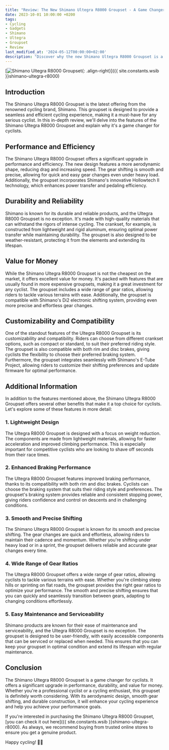 ```yaml
---
title: "Review: The New Shimano Ultegra R8000 Groupset - A Game Changer for Cyclists"
date: 2023-10-01 10:00:00 +0200
tags:
- Cycling
- Gadgets
- Shimano
- Ultegra
- Groupset
- Review
last_modified_at: '2024-05-12T00:00:00+02:00'
description: "Discover why the new Shimano Ultegra R8000 Groupset is a game changer for cyclists. Read our in-depth review and find out if it's worth the investment."
---
```


[![Shimano Ultegra R8000 Groupset](https://i.imgur.com/UmrVWy4m.jpg){: .align-right}]({{ site.constants.wsib }}shimano-ultegra-r8000)

## Introduction

The Shimano Ultegra R8000 Groupset is the latest offering from the renowned cycling brand, Shimano. This groupset is designed to provide a seamless and efficient cycling experience, making it a must-have for any serious cyclist. In this in-depth review, we'll delve into the features of the Shimano Ultegra R8000 Groupset and explain why it's a game changer for cyclists.

## Performance and Efficiency

The Shimano Ultegra R8000 Groupset offers a significant upgrade in performance and efficiency. The new design features a more aerodynamic shape, reducing drag and increasing speed. The gear shifting is smooth and precise, allowing for quick and easy gear changes even under heavy load. Additionally, the groupset incorporates Shimano's innovative Hollowtech II technology, which enhances power transfer and pedaling efficiency.

## Durability and Reliability

Shimano is known for its durable and reliable products, and the Ultegra R8000 Groupset is no exception. It's made with high-quality materials that can withstand the rigors of intense cycling. The crankset, for example, is constructed from lightweight and rigid aluminum, ensuring optimal power transfer while maintaining durability. The groupset is also designed to be weather-resistant, protecting it from the elements and extending its lifespan.

## Value for Money

While the Shimano Ultegra R8000 Groupset is not the cheapest on the market, it offers excellent value for money. It's packed with features that are usually found in more expensive groupsets, making it a great investment for any cyclist. The groupset includes a wide range of gear ratios, allowing riders to tackle various terrains with ease. Additionally, the groupset is compatible with Shimano's Di2 electronic shifting system, providing even more precise and effortless gear changes.

## Customizability and Compatibility

One of the standout features of the Ultegra R8000 Groupset is its customizability and compatibility. Riders can choose from different crankset options, such as compact or standard, to suit their preferred riding style. The groupset is also compatible with both rim and disc brakes, giving cyclists the flexibility to choose their preferred braking system. Furthermore, the groupset integrates seamlessly with Shimano's E-Tube Project, allowing riders to customize their shifting preferences and update firmware for optimal performance.

## Additional Information

In addition to the features mentioned above, the Shimano Ultegra R8000 Groupset offers several other benefits that make it a top choice for cyclists. Let's explore some of these features in more detail:

### 1. Lightweight Design

The Ultegra R8000 Groupset is designed with a focus on weight reduction. The components are made from lightweight materials, allowing for faster acceleration and improved climbing performance. This is especially important for competitive cyclists who are looking to shave off seconds from their race times.

### 2. Enhanced Braking Performance

The Ultegra R8000 Groupset features improved braking performance, thanks to its compatibility with both rim and disc brakes. Cyclists can choose the braking system that suits their riding style and preferences. The groupset's braking system provides reliable and consistent stopping power, giving riders confidence and control on descents and in challenging conditions.

### 3. Smooth and Precise Shifting

The Shimano Ultegra R8000 Groupset is known for its smooth and precise shifting. The gear changes are quick and effortless, allowing riders to maintain their cadence and momentum. Whether you're shifting under heavy load or in a sprint, the groupset delivers reliable and accurate gear changes every time.

### 4. Wide Range of Gear Ratios

The Ultegra R8000 Groupset offers a wide range of gear ratios, allowing cyclists to tackle various terrains with ease. Whether you're climbing steep hills or sprinting on flat roads, the groupset provides the right gear ratios to optimize your performance. The smooth and precise shifting ensures that you can quickly and seamlessly transition between gears, adapting to changing conditions effortlessly.

### 5. Easy Maintenance and Serviceability

Shimano products are known for their ease of maintenance and serviceability, and the Ultegra R8000 Groupset is no exception. The groupset is designed to be user-friendly, with easily accessible components that can be serviced or replaced when needed. This ensures that you can keep your groupset in optimal condition and extend its lifespan with regular maintenance.

## Conclusion

The Shimano Ultegra R8000 Groupset is a game changer for cyclists. It offers a significant upgrade in performance, durability, and value for money. Whether you're a professional cyclist or a cycling enthusiast, this groupset is definitely worth considering. With its aerodynamic design, smooth gear shifting, and durable construction, it will enhance your cycling experience and help you achieve your performance goals.

If you're interested in purchasing the Shimano Ultegra R8000 Groupset, [you can check it out here]({{ site.constants.wsib }}shimano-ultegra-r8000). As always, we recommend buying from trusted online stores to ensure you get a genuine product.

Happy cycling! 🚴‍♂️
